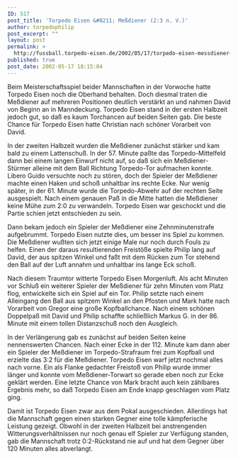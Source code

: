 ```yaml
---
ID: 517
post_title: 'Torpedo Eisen &#8211; Meßdiener (2:3 n. V.)'
author: torpedophilip
post_excerpt: ""
layout: post
permalink: >
  http://fussball.torpedo-eisen.de/2002/05/17/torpedo-eisen-messdiener-23-n-v/
published: true
post_date: 2002-05-17 18:15:04
---
```

Beim Meisterschaftsspiel beider Mannschaften in der Vorwoche hatte Torpedo Eisen noch die Oberhand behalten. Doch diesmal traten die Meßdiener auf mehreren Positionen deutlich verstärkt an und nahmen David von Beginn an in Manndeckung. Torpedo Eisen stand in der ersten Halbzeit jedoch gut, so daß es kaum Torchancen auf beiden Seiten gab. Die beste Chance für Torpedo Eisen hatte Christian nach schöner Vorarbeit von David.

In der zweiten Halbzeit wurden die Meßdiener zunächst stärker und kam bald zu einem Lattenschuß. In der 57. Minute paßte das Torpedo-Mittelfeld dann bei einem langen Einwurf nicht auf, so daß sich ein Meßdiener-Stürmer alleine mit dem Ball Richtung Torpedo-Tor aufmachen konnte. Libero Guido versuchte noch zu stören, doch der Spieler der Meßdiener machte einen Haken und schoß unhaltbar ins rechte Ecke. Nur wenig später, in der 61. Minute wurde die Torpedo-Abwehr auf der rechten Seite ausgespielt. Nach einem genauen Paß in die Mitte hatten die Meßdiener keine Mühe zum 2:0 zu verwandeln. Torpedo Eisen war geschockt und die Partie schien jetzt entschieden zu sein.

Dann bekam jedoch ein Spieler der Meßdiener eine Zehnminutenstrafe aufgebrummt. Torpedo Eisen nutzte dies, um besser ins Spiel zu kommen. Die Meßdiener wußten sich jetzt einige Male nur noch durch Fouls zu helfen. Einen der daraus resultierenden Freistöße spielte Philip lang auf David, der aus spitzen Winkel und faßt mit dem Rücken zum Tor stehend den Ball auf der Luft annahm und unhaltbar ins lange Eck schoß.

Nach diesem Traumtor witterte Torpedo Eisen Morgenluft. Als acht Minuten vor Schluß ein weiterer Spieler der Meßdiener für zehn Minuten vom Platz flog, entwickelte sich ein Spiel auf ein Tor. Philip setzte nach einem Alleingang den Ball aus spitzem Winkel an den Pfosten und Mark hatte nach Vorarbeit von Gregor eine große Kopfballchance. Nach einem schönen Doppelpaß mit David und Philip schaffte schließlich Markus G. in der 86. Minute mit einem tollen Distanzschuß noch den Ausgleich. 

In der Verlängerung gab es zunächst auf beiden Seiten keine nennenswerten Chancen. Nach einer Ecke in der 112. Minute kam dann aber ein Spieler der Meßdiener im Torpedo-Strafraum frei zum Kopfball und erzielte das 3:2 für die Meßdiener. Torpedo Eisen warf jetzt nochmal alles nach vorne. Ein als Flanke gedachter Freistoß von Philip wurde immer länger und konnte vom Meßdiener-Torwart so gerade eben noch zur Ecke geklärt werden. Eine letzte Chance von Mark bracht auch kein zählbares Ergebnis mehr, so daß Torpedo Eisen am Ende knapp geschlagen vom Platz ging.

Damit ist Torpedo Eisen zwar aus dem Pokal ausgeschieden. Allerdings hat die Mannschaft gegen einen starken Gegner eine tolle kämpferische Leistung gezeigt. Obwohl in der zweiten Halbzeit bei anstrengenden Witterungsverhältnissen nur noch genau elf Spieler zur Verfügung standen, gab die Mannschaft trotz 0:2-Rückstand nie auf und hat dem Gegner über 120 Minuten alles abverlangt.